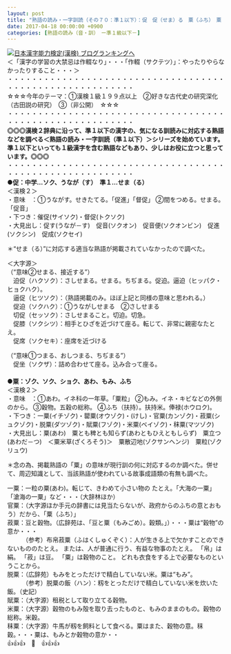 ```yaml
---
layout: post
title: "熟語の読み・一字訓読（その７０：準１以下）：促　促（せま）る　粟（ふち）　粟（もみ）"
date: 2017-04-18 00:00:00 +0900
categories: [熟語の読み（音・訓）　ー準１級以下－]
---
```


[![](/syuusyuu9701/assets/images/熟語の読み・一字訓読（その７０：準１以下）：促-促（せま）る-粟（ふち）-粟（もみ）-br_c_3028_1.gif)](http://blog.with2.net/link.php?1659096:3028 "日本漢字能力検定(漢検) ブログランキングへ")[日本漢字能力検定(漢検) ブログランキングへ](http://blog.with2.net/link.php?1659096:3028)  
＜「漢字の学習の大禁忌は作輟なり」・・・「作輟（サクテツ）」：やったりやらなかったりすること・・・＞  
・・・・・・・・・・・・・・・・・・・・・・・・・・・・・・・・・・・・・・・・・・・・・・・・・・・・・・・・・  
☆☆☆今年のテーマ：①漢検１級１９９点以上　②好きな古代史の研究深化（古田説の研究）　③（非公開）　☆☆☆　　  
・・・・・・・・・・・・・・・・・・・・・・・・・・・・・・・・・・・・・・・・・・・・・・・・・・・・・・・・・  
**◎◎◎漢検２辞典に沿って、準１以下の漢字の、気になる訓読みに対応する熟語などを調べる＜熟語の読み・一字訓読（準１以下）＞シリーズを始めています。準１以下といっても１級漢字を含む熟語などもあり、少しはお役に立つと思っています。◎◎◎**  
・・・・・・・・・・・・・・・・・・・・・・・・・・・・・・・・・・・・・・・・・・・・・・・・・・・・・・・・・  
**●促：中学…ソク、うなが（す）　準１…せま（る）**  
＜漢検２＞  
・意味　：①うながす。せきたてる。「促進」「督促」 ②間をつめる。せまる。「促音」  
・下つき：催促(サイソク)・督促(トクソク)  
・大見出し：促す(うなが－す)　促音(ソクオン)　促音便(ソクオンビン)　促進(ソクシン)　促成(ソクセイ)  
  
＊“せま（る）”に対応する適当な熟語が掲載されていなかったので調べた。  
  
＜大字源＞  
（“意味②せまる、接近する”）  
　迫促（ハクソク）：さしせまる。せまる。ちぢまる。促迫。逼迫（ヒッパク・ヒョクハク）。  
　逼促（ヒツソク）：（熟語掲載のみ。ほぼ上記と同様の意味と思われる。）  
　促迫（ソクハク）：①うながしせまる　②さしせまる  
　切促（セッソク）：さしせまること。切迫。切急。  
　促膝（ソクシツ）：相手とひざを近づけて座る。転じて、非常に親密なたとえ。  
　促席（ソクセキ）：座席を近づける  
  
（“意味①つまる、おしつまる、ちぢまる”）  
　促坐（ソクザ）：詰め合わせて座る。込み合って座る。  
　  
**●粟：ゾク、ソク、ショク、あわ、もみ、ふち**  
＜漢検２＞  
・意味　：①あわ。イネ科の一年草。「粟粒」 ②もみ。イネ・キビなどの外側のから。 ③穀物。五穀の総称。 ④ふち（扶持）。扶持米。俸禄(ホウロク)。  
・下つき：一粟(イチゾク)・罌粟(オウゾク)・(けし)・官粟(カンゾク)・菽粟(シュクゾク)・脱粟(ダツゾク)・賦粟(フゾク)・米粟(ベイゾク)・秣粟(マツゾク)  
・大見出し：粟(あわ)　粟とも稗とも知らず(あわともひえともしらず)　粟立つ(あわだ－つ)　＜粟米草(ざくろそう)＞　粟散辺地(ゾクサンヘンジ)　粟粒(ゾクリュウ)  
  
＊念の為、掲載熟語の「粟」の意味が現行訓の何に対応するのか調べた。併せて、周辺知識として、当該熟語が使われている故事成語類の有無も調べた。  
  
一粟：一粒の粟(あわ)。転じて、きわめて小さい物の たとえ。「大海の一粟」 「滄海の一粟」など・・・（大辞林ほか）  
官粟：（大字源ほか手元の辞書には見当たらないが、政府からのふちの意とおもう）だから、「粟（ふち）」  
菽粟：豆と穀物。（広辞苑は、「豆と粟（もみごめ）。穀類。」）・・・粟は“穀物”の意か・・・  
　　　（参考）布帛菽粟（ふはくしゅくぞく）：人が生きる上で欠かすことのできないもののたとえ。 または、人が普通に行う、有益な物事のたとえ。 「帛」は絹。 「菽」は豆。 「粟」は穀物のこと。 どれも衣食をする上で必要なものということから。  
脱粟：（広辞苑）もみをとっただけで精白していない米。粟は“もみ”。  
　　　（参考）脱粟の飯（ハン）：籾をとっただけで精白していない米を炊いた飯。（史記）  
賦粟：（大字源）租税として取り立てる穀物。  
米粟：（大字源）穀物のもみ殻を取り去ったものと、もみのままのもの。穀物の総称。米穀。  
秣粟：（大字源）牛馬が籾を飼料として食べる。粟はまた、穀物の意。秣穀。・・・粟は、もみとか穀物の意か・・  
👍👍👍　🐔　👍👍👍  